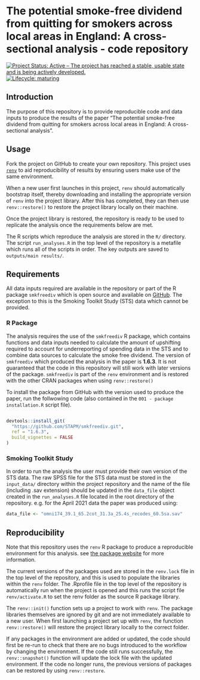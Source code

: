 
<!-- README.md is generated from README.Rmd. Please edit that file -->

# The potential smoke-free dividend from quitting for smokers across local areas in England: A cross-sectional analysis - code repository

<!-- badges: start -->

[![Project Status: Active – The project has reached a stable, usable
state and is being actively
developed.](https://www.repostatus.org/badges/latest/active.svg)](https://www.repostatus.org/#active)
[![Lifecycle:
maturing](https://img.shields.io/badge/lifecycle-maturing-blue.svg)](https://www.tidyverse.org/lifecycle/#maturing)
<!-- badges: end -->

## Introduction

The purpose of this repository is to provide reproducible code and data
inputs to produce the results of the paper “The potential smoke-free
dividend from quitting for smokers across local areas in England: A
cross-sectional analysis”.

## Usage

Fork the project on GitHub to create your own repository. This project
uses [`renv`](https://rstudio.github.io/renv/articles/renv.html) to aid
reproducibility of results by ensuring users make use of the same
environment.

When a new user first launches in this project, `renv` should
automatically bootstrap itself, thereby downloading and installing the
appropriate version of `renv` into the project library. After this has
completed, they can then use `renv::restore()` to restore the project
library locally on their machine.

Once the project library is restored, the repository is ready to be used
to replicate the analysis once the requirements below are met.

The R scripts which reproduce the analysis are stored in the `R/`
directory. The script `run_analyses.R` in the top level of the
repository is a metafile which runs all of the scripts in order. The key
outputs are saved to `outputs/main results/`.

## Requirements

All data inputs required are available in the repository or part of the
R package `smkfreediv` which is open source and available on
[GitHub](https://github.com/STAPM/smkfreediv). The exception to this is
the Smoking Toolkit Study (STS) data which cannot be provided.

### R Package

The analysis requires the use of the `smkfreediv` R package, which
contains functions and data inputs needed to calculate the amount of
upshifting required to account for underreporting of spending data in
the STS and to combine data sources to calculate the smoke free
dividend. The version of `smkfreediv` which produced the analysis in the
paper is **1.6.3**. It is not guaranteed that the code in this
repository will still work with later versions of the package.
`smkfreediv` is part of the `renv` environment and is restored with the
other CRAN packages when using `renv::restore()`

To install the package from GitHub with the version used to produce the
paper, run the follwowing code (also contained in the
`001 - package installation.R` script file).

``` r

devtools::install_git(
  "https://github.com/STAPM/smkfreediv.git",
  ref = "1.6.3",
  build_vignettes = FALSE
)
```

### Smoking Toolkit Study

In order to run the analysis the user must provide their own version of
the STS data. The raw SPSS file for the STS data must be stored in the
`input_data/` directory within the project repository and the name of
the file (including .sav extension) should be updated in the `data_file`
object created in the `run_analyses.R` file located in the root
directory of the repository. e.g. for the April 2021 data the paper was
produced using:

``` r
data_file <- "omni174_39.1_65.2cot_31.3a_25.4s_recodes_60.5sa.sav"
```

## Reproducibility

Note that this repository uses the `renv` R package to produce a
reproducible environment for this analysis. see [the package
website](https://rstudio.github.io/renv/articles/renv.html) for more
information.

The current versions of the packages used are stored in the `renv.lock`
file in the top level of the repository, and this is used to populate
the libraries within the `renv` folder. The .Rprofile file in the top
level of the repository is automatically run when the project is opened
and this runs the script file `renv/activate.R` to set the renv folder
as the source R package library.

The `renv::init()` function sets up a project to work with `renv`. The
package libraries themselves are ignored by git and are not immediately
available to a new user. When first launching a project set up with
`renv`, the function `renv::restore()` will restore the project library
locally to the correct folder.

If any packages in the environment are added or updated, the code should
first be re-run to check that there are no bugs introduced to the
workflow by changing the environment. If the code still runs
successfully, the `renv::snapshot()` function will update the lock file
with the updated environment. If the code no longer runs, the previous
versions of packages can be restored by using `renv::restore`.
